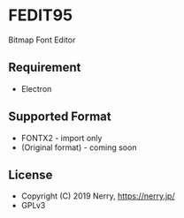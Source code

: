 # FEDIT95

Bitmap Font Editor

## Requirement

- Electron

## Supported Format

- FONTX2 - import only
- (Original format) - coming soon

## License

- Copyright (C) 2019 Nerry, https://nerry.jp/
- GPLv3
